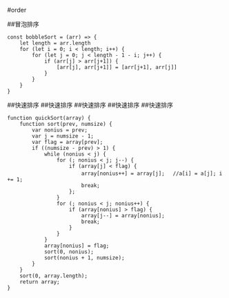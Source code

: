#order

##冒泡排序

    const bobbleSort = (arr) => {
        let length = arr.length
        for (let i = 0; i < length; i++) {
            for (let j = 0; j < length - 1 - i; j++) {
                if (arr[j] > arr[j+1]) {
                    [arr[j], arr[j+1]] = [arr[j+1], arr[j]]
                }
            }
        }
    }

##快速排序
##快速排序
##快速排序
##快速排序
##快速排序

    function quickSort(array) {
        function sort(prev, numsize) {
            var nonius = prev;
            var j = numsize - 1;
            var flag = array[prev];
            if ((numsize - prev) > 1) {
                while (nonius < j) {
                    for (; nonius < j; j--) {
                        if (array[j] < flag) {
                            array[nonius++] = array[j];　 //a[i] = a[j]; i += 1;
                            break;
                        };
                    }
                    for (; nonius < j; nonius++) {
                        if (array[nonius] > flag) {
                            array[j--] = array[nonius];
                            break;
                        }
                    }
                }
                array[nonius] = flag;
                sort(0, nonius);
                sort(nonius + 1, numsize);
            }
        }
        sort(0, array.length);
        return array;
    }










